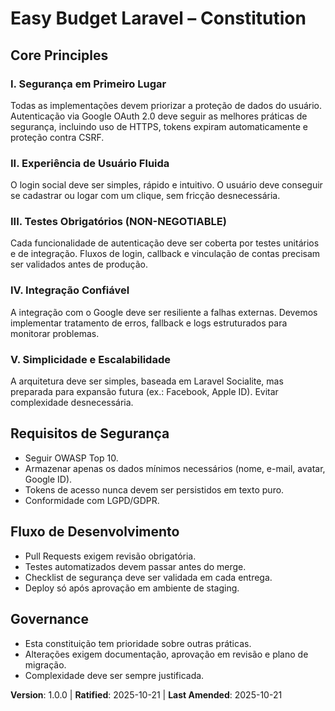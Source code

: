 # Easy Budget Laravel – Constitution

## Core Principles

### I. Segurança em Primeiro Lugar

Todas as implementações devem priorizar a proteção de dados do usuário. Autenticação via Google OAuth 2.0 deve seguir as melhores práticas de segurança, incluindo uso de HTTPS, tokens expiram automaticamente e proteção contra CSRF.

### II. Experiência de Usuário Fluida

O login social deve ser simples, rápido e intuitivo. O usuário deve conseguir se cadastrar ou logar com um clique, sem fricção desnecessária.

### III. Testes Obrigatórios (NON-NEGOTIABLE)

Cada funcionalidade de autenticação deve ser coberta por testes unitários e de integração. Fluxos de login, callback e vinculação de contas precisam ser validados antes de produção.

### IV. Integração Confiável

A integração com o Google deve ser resiliente a falhas externas. Devemos implementar tratamento de erros, fallback e logs estruturados para monitorar problemas.

### V. Simplicidade e Escalabilidade

A arquitetura deve ser simples, baseada em Laravel Socialite, mas preparada para expansão futura (ex.: Facebook, Apple ID). Evitar complexidade desnecessária.

## Requisitos de Segurança

-  Seguir OWASP Top 10.
-  Armazenar apenas os dados mínimos necessários (nome, e-mail, avatar, Google ID).
-  Tokens de acesso nunca devem ser persistidos em texto puro.
-  Conformidade com LGPD/GDPR.

## Fluxo de Desenvolvimento

-  Pull Requests exigem revisão obrigatória.
-  Testes automatizados devem passar antes do merge.
-  Checklist de segurança deve ser validada em cada entrega.
-  Deploy só após aprovação em ambiente de staging.

## Governance

-  Esta constituição tem prioridade sobre outras práticas.
-  Alterações exigem documentação, aprovação em revisão e plano de migração.
-  Complexidade deve ser sempre justificada.

**Version**: 1.0.0 | **Ratified**: 2025-10-21 | **Last Amended**: 2025-10-21
